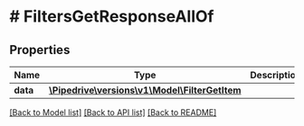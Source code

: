 # # FiltersGetResponseAllOf

## Properties

Name | Type | Description | Notes
------------ | ------------- | ------------- | -------------
**data** | [**\Pipedrive\versions\v1\Model\FilterGetItem**](FilterGetItem.md) |  |

[[Back to Model list]](../README.md#documentation-for-models) [[Back to API list]](../README.md#documentation-for-api-endpoints) [[Back to README]](../README.md)
